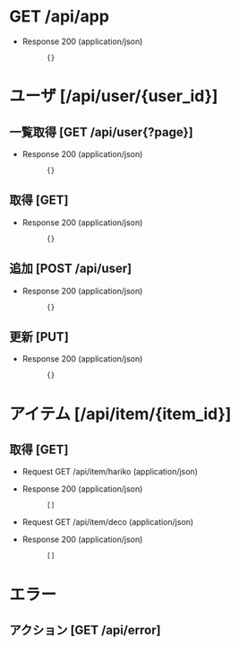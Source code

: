 # GET /api/app

+ Response 200 (application/json)

            {}

# ユーザ [/api/user/{user_id}]

## 一覧取得 [GET /api/user{?page}]

+ Response 200 (application/json)

            {}

## 取得 [GET]

+ Response 200 (application/json)

            {}

## 追加 [POST /api/user]

+ Response 200 (application/json)

            {}

## 更新 [PUT]

+ Response 200 (application/json)

            {}

# アイテム [/api/item/{item_id}]

## 取得 [GET]

+ Request GET /api/item/hariko (application/json)

+ Response 200 (application/json)

            []

+ Request GET /api/item/deco (application/json)

+ Response 200 (application/json)

            []

# エラー

## アクション [GET /api/error]
